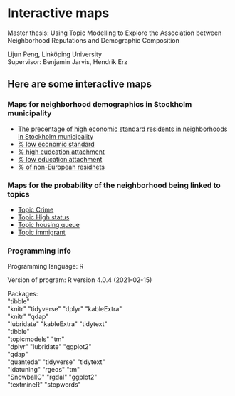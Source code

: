 # Interactive maps
Master thesis: Using Topic Modelling to Explore the Association between Neighborhood Reputations and Demographic Composition  

Lijun Peng, Linköping University  
Supervisor: Benjamin Jarvis, Hendrik Erz

## Here are some interactive maps
### Maps for neighborhood demographics in Stockholm municipality 
- [The precentage of high economic standard residents in neighborhoods in Stockholm municipality]()
- [% low economic standard]()
- [% high eudcation attachment]()
- [% low education attachment]()
- [% of non-European residnets]()

### Maps for the probability of the neighborhood being linked to topics
- [Topic Crime]() 
- [Topic High status]()  
- [Topic housing queue]()  
- [Topic immigrant]() 

### Programming info
 
Programming language: R

Version of program: R version 4.0.4 (2021-02-15)

Packages:  
"tibble"	
"knitr"	
"tidyverse"
"dplyr"	
"kableExtra"	
"knitr"
"qdap"	
"lubridate"	
"kableExtra"
"tidytext"	
"tibble"	
"topicmodels"
"tm"	
"dplyr"	
"lubridate"
"ggplot2"	
"qdap"	
"quanteda"
"tidyverse"
"tidytext"	
"ldatuning"
"rgeos"	
"tm"	
"SnowballC"
"rgdal"	
"ggplot2"	
"textmineR"
"stopwords"